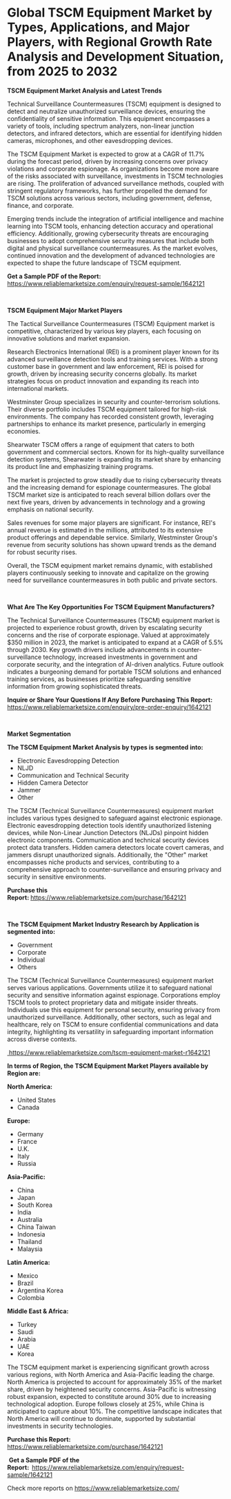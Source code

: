 <p><h1>Global TSCM Equipment Market by Types, Applications, and Major Players, with Regional Growth Rate Analysis and Development Situation, from 2025 to 2032</h1></p><p><strong>TSCM Equipment Market Analysis and Latest Trends</strong></p>
<p><p>Technical Surveillance Countermeasures (TSCM) equipment is designed to detect and neutralize unauthorized surveillance devices, ensuring the confidentiality of sensitive information. This equipment encompasses a variety of tools, including spectrum analyzers, non-linear junction detectors, and infrared detectors, which are essential for identifying hidden cameras, microphones, and other eavesdropping devices.</p><p>The TSCM Equipment Market is expected to grow at a CAGR of 11.7% during the forecast period, driven by increasing concerns over privacy violations and corporate espionage. As organizations become more aware of the risks associated with surveillance, investments in TSCM technologies are rising. The proliferation of advanced surveillance methods, coupled with stringent regulatory frameworks, has further propelled the demand for TSCM solutions across various sectors, including government, defense, finance, and corporate.</p><p>Emerging trends include the integration of artificial intelligence and machine learning into TSCM tools, enhancing detection accuracy and operational efficiency. Additionally, growing cybersecurity threats are encouraging businesses to adopt comprehensive security measures that include both digital and physical surveillance countermeasures. As the market evolves, continued innovation and the development of advanced technologies are expected to shape the future landscape of TSCM equipment.</p></p>
<p><strong>Get a Sample PDF of the Report:&nbsp;</strong> <a href="https://www.reliablemarketsize.com/enquiry/request-sample/1642121?utm_campaign=3508&utm_medium=2&utm_source=Github&utm_content=ia&utm_term=11042025&utm_id=tscm-equipment">https://www.reliablemarketsize.com/enquiry/request-sample/1642121</a></p>
<p>&nbsp;</p>
<p><strong>TSCM Equipment Major Market Players</strong></p>
<p><p>The Tactical Surveillance Countermeasures (TSCM) Equipment market is competitive, characterized by various key players, each focusing on innovative solutions and market expansion. </p><p>Research Electronics International (REI) is a prominent player known for its advanced surveillance detection tools and training services. With a strong customer base in government and law enforcement, REI is poised for growth, driven by increasing security concerns globally. Its market strategies focus on product innovation and expanding its reach into international markets.</p><p>Westminster Group specializes in security and counter-terrorism solutions. Their diverse portfolio includes TSCM equipment tailored for high-risk environments. The company has recorded consistent growth, leveraging partnerships to enhance its market presence, particularly in emerging economies.</p><p>Shearwater TSCM offers a range of equipment that caters to both government and commercial sectors. Known for its high-quality surveillance detection systems, Shearwater is expanding its market share by enhancing its product line and emphasizing training programs. </p><p>The market is projected to grow steadily due to rising cybersecurity threats and the increasing demand for espionage countermeasures. The global TSCM market size is anticipated to reach several billion dollars over the next five years, driven by advancements in technology and a growing emphasis on national security.</p><p>Sales revenues for some major players are significant. For instance, REI's annual revenue is estimated in the millions, attributed to its extensive product offerings and dependable service. Similarly, Westminster Group's revenue from security solutions has shown upward trends as the demand for robust security rises.</p><p>Overall, the TSCM equipment market remains dynamic, with established players continuously seeking to innovate and capitalize on the growing need for surveillance countermeasures in both public and private sectors.</p></p>
<p>&nbsp;</p>
<p><strong>What Are The Key Opportunities For TSCM Equipment Manufacturers?</strong></p>
<p><p>The Technical Surveillance Countermeasures (TSCM) equipment market is projected to experience robust growth, driven by escalating security concerns and the rise of corporate espionage. Valued at approximately $350 million in 2023, the market is anticipated to expand at a CAGR of 5.5% through 2030. Key growth drivers include advancements in counter-surveillance technology, increased investments in government and corporate security, and the integration of AI-driven analytics. Future outlook indicates a burgeoning demand for portable TSCM solutions and enhanced training services, as businesses prioritize safeguarding sensitive information from growing sophisticated threats.</p></p>
<p><strong>Inquire or Share Your Questions If Any Before Purchasing This Report:</strong> <a href="https://www.reliablemarketsize.com/enquiry/pre-order-enquiry/1642121?utm_campaign=3508&utm_medium=2&utm_source=Github&utm_content=ia&utm_term=11042025&utm_id=tscm-equipment">https://www.reliablemarketsize.com/enquiry/pre-order-enquiry/1642121</a></p>
<p>&nbsp;</p>
<p><strong>Market Segmentation</strong></p>
<p><strong>The TSCM Equipment Market Analysis by types is segmented into:</strong></p>
<p><ul><li>Electronic Eavesdropping Detection</li><li>NLJD</li><li>Communication and Technical Security</li><li>Hidden Camera Detector</li><li>Jammer</li><li>Other</li></ul></p>
<p><p>The TSCM (Technical Surveillance Countermeasures) equipment market includes various types designed to safeguard against electronic espionage. Electronic eavesdropping detection tools identify unauthorized listening devices, while Non-Linear Junction Detectors (NLJDs) pinpoint hidden electronic components. Communication and technical security devices protect data transfers. Hidden camera detectors locate covert cameras, and jammers disrupt unauthorized signals. Additionally, the "Other" market encompasses niche products and services, contributing to a comprehensive approach to counter-surveillance and ensuring privacy and security in sensitive environments.</p></p>
<p><strong>Purchase this Report:&nbsp;</strong><a href="https://www.reliablemarketsize.com/purchase/1642121?utm_campaign=3508&utm_medium=2&utm_source=Github&utm_content=ia&utm_term=11042025&utm_id=tscm-equipment">https://www.reliablemarketsize.com/purchase/1642121</a></p>
<p>&nbsp;</p>
<p><strong>The TSCM Equipment Market Industry Research by Application is segmented into:</strong></p>
<p><ul><li>Government</li><li>Corporate</li><li>Individual</li><li>Others</li></ul></p>
<p><p>The TSCM (Technical Surveillance Countermeasures) equipment market serves various applications. Governments utilize it to safeguard national security and sensitive information against espionage. Corporations employ TSCM tools to protect proprietary data and mitigate insider threats. Individuals use this equipment for personal security, ensuring privacy from unauthorized surveillance. Additionally, other sectors, such as legal and healthcare, rely on TSCM to ensure confidential communications and data integrity, highlighting its versatility in safeguarding important information across diverse contexts.</p></p>
<p><a href="https://www.reliablemarketsize.com/tscm-equipment-market-r1642121?utm_campaign=3508&utm_medium=2&utm_source=Github&utm_content=ia&utm_term=11042025&utm_id=tscm-equipment">&nbsp;https://www.reliablemarketsize.com/tscm-equipment-market-r1642121</a></p>
<p><strong>In terms of Region, the TSCM Equipment Market Players available by Region are:</strong></p>
<p>
    <p> <strong> North America: </strong>
        <ul>
            <li>United States</li>
            <li>Canada</li>
        </ul>
        </p> 
    <p> <strong> Europe: </strong>
        <ul>
            <li>Germany</li>
            <li>France</li>
            <li>U.K.</li>
            <li>Italy</li>
            <li>Russia</li>
        </ul>
        </p> 
    <p> <strong> Asia-Pacific: </strong>
        <ul>
            <li>China</li>
            <li>Japan</li>
            <li>South Korea</li>
            <li>India</li>
            <li>Australia</li>
            <li>China Taiwan</li>
            <li>Indonesia</li>
            <li>Thailand</li>
            <li>Malaysia</li>
        </ul>
        </p> 
    <p> <strong> Latin America: </strong>
        <ul>
            <li>Mexico</li>
            <li>Brazil</li>
            <li>Argentina Korea</li>
            <li>Colombia</li>
        </ul>
        </p> 
    <p> <strong> Middle East & Africa: </strong>
        <ul>
            <li>Turkey</li>
            <li>Saudi</li>
            <li>Arabia</li>
            <li>UAE</li>
            <li>Korea</li>
        </ul>
    </p>
    </p>
<p><p>The TSCM equipment market is experiencing significant growth across various regions, with North America and Asia-Pacific leading the charge. North America is projected to account for approximately 35% of the market share, driven by heightened security concerns. Asia-Pacific is witnessing robust expansion, expected to constitute around 30% due to increasing technological adoption. Europe follows closely at 25%, while China is anticipated to capture about 10%. The competitive landscape indicates that North America will continue to dominate, supported by substantial investments in security technologies.</p></p>
<p><strong>Purchase this Report: </strong><a href="https://www.reliablemarketsize.com/purchase/1642121?utm_campaign=3508&utm_medium=2&utm_source=Github&utm_content=ia&utm_term=11042025&utm_id=tscm-equipment">https://www.reliablemarketsize.com/purchase/1642121</a></p>
<p>&nbsp;<strong>Get a Sample PDF of the Report:&nbsp;&nbsp;</strong><a href="https://www.reliablemarketsize.com/enquiry/request-sample/1642121?utm_campaign=3508&utm_medium=2&utm_source=Github&utm_content=ia&utm_term=11042025&utm_id=tscm-equipment">https://www.reliablemarketsize.com/enquiry/request-sample/1642121</a></p>
<p><strong></strong></p>
<p>Check more reports on <a href="https://www.reliablemarketsize.com/?utm_campaign=3508&utm_medium=2&utm_source=Github&utm_content=ia&utm_term=11042025&utm_id=tscm-equipment">https://www.reliablemarketsize.com/</a></p>